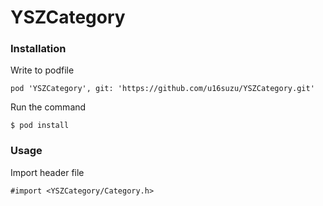 YSZCategory
===========

### Installation

Write to podfile

```
pod 'YSZCategory', git: 'https://github.com/u16suzu/YSZCategory.git'
```

Run the command

```
$ pod install
```

### Usage

Import header file

```
#import <YSZCategory/Category.h>
```

